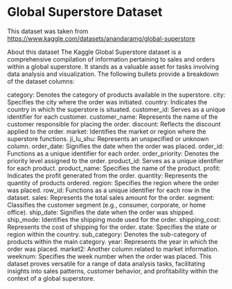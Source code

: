 # Global Superstore Dataset
This dataset was taken from https://www.kaggle.com/datasets/anandaramg/global-superstore 

About this dataset
The Kaggle Global Superstore dataset is a comprehensive compilation of information pertaining to sales and orders within a global superstore. It stands as a valuable asset for tasks involving data analysis and visualization. The following bullets provide a breakdown of the dataset columns:

category: Denotes the category of products available in the superstore.
city: Specifies the city where the order was initiated.
country: Indicates the country in which the superstore is situated.
customer_id: Serves as a unique identifier for each customer.
customer_name: Represents the name of the customer responsible for placing the order.
discount: Reflects the discount applied to the order.
market: Identifies the market or region where the superstore functions.
ji_lu_shu: Represents an unspecified or unknown column.
order_date: Signifies the date when the order was placed.
order_id: Functions as a unique identifier for each order.
order_priority: Denotes the priority level assigned to the order.
product_id: Serves as a unique identifier for each product.
product_name: Specifies the name of the product.
profit: Indicates the profit generated from the order.
quantity: Represents the quantity of products ordered.
region: Specifies the region where the order was placed.
row_id: Functions as a unique identifier for each row in the dataset.
sales: Represents the total sales amount for the order.
segment: Classifies the customer segment (e.g., consumer, corporate, or home office).
ship_date: Signifies the date when the order was shipped.
ship_mode: Identifies the shipping mode used for the order.
shipping_cost: Represents the cost of shipping for the order.
state: Specifies the state or region within the country.
sub_category: Denotes the sub-category of products within the main category.
year: Represents the year in which the order was placed.
market2: Another column related to market information.
weeknum: Specifies the week number when the order was placed.
This dataset proves versatile for a range of data analysis tasks, facilitating insights into sales patterns, customer behavior, and profitability within the context of a global superstore.
